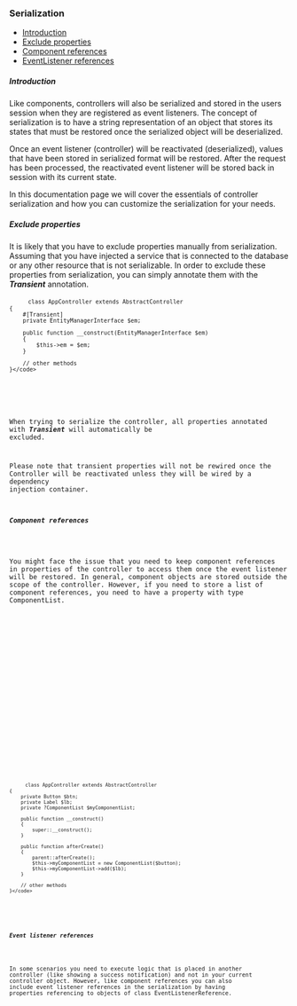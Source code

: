 <h3 class="doc-title">Serialization</h3>

- [Introduction](#introduction)
- [Exclude properties](#exclude-properties)
- [Component references](#component-references)
- [EventListener references](#eventlistener-references)

<h5><a id="introduction">Introduction</a></h5>

Like components, controllers will also be serialized and stored in the users session when they are registered as event listeners. The concept of serialization is to have a string representation of an object that stores its states that must be restored once the serialized object will be deserialized.

Once an event listener (controller) will be reactivated (deserialized), values that have been stored in serialized format will be restored. After the request has been processed, the reactivated event listener will be stored back in session with its current state.

In this documentation page we will cover the essentials of controller serialization and how you can customize the serialization for your needs.

<h5><a id="exclude-properties">Exclude properties</a></h5>

It is likely that you have to exclude properties manually from serialization. Assuming that you have injected a service that is connected to the database or any other resource that is not serializable. In order to exclude these properties from serialization, you can simply annotate them with the **_Transient_** annotation.

<div>
  <div class="code-header">
    <div class="container-fluid">
        <div class="row">
            <div class="button red"></div>
          	<div class="button yellow"></div>
          	<div class="button green"></div>
        </div>
    </div>
  </div>
  <pre class="code-white line-numbers language-php">
  	<code class="imp-code language-php"><?php
	namespace App\Controller;
	use Impulse\ImpulseBundle\Controller\AbstractController;
	use Impulse\ImpulseBundle\Controller\Annotations\Transient;
    use Doctrine\ORM\EntityManagerInterface;

	class AppController extends AbstractController
	{
    	#[Transient]
		private EntityManagerInterface $em;
        
        public function __construct(EntityManagerInterface $em)
        {
        	$this->em = $em;
        }

        // other methods
	}</code>
  </pre>
</div>

When trying to serialize the controller, all properties annotated with **_Transient_** will automatically be excluded.

Please note that transient properties will not be rewired once the Controller will be reactivated unless they will be wired by a dependency injection container.

<h5><a id="component-references">Component references</a></h5>

You might face the issue that you need to keep component references in properties of the controller to access them once the event listener will be restored. In general, component objects are stored outside the scope of
the controller. However, if you need to store a list of component references, you need to have a property with type ComponentList.

<div>
  <div class="code-header">
    <div class="container-fluid">
        <div class="row">
            <div class="button red"></div>
          	<div class="button yellow"></div>
          	<div class="button green"></div>
        </div>
    </div>
  </div>
  <pre class="code-white line-numbers language-php">
  	<code class="imp-code language-php"><?php
	namespace App\Controller;
	use Impulse\ImpulseBundle\Controller\AbstractController;
    use Impulse\ImpulseBundle\Execution\ComponentList;
    use Impulse\ImpulseBundle\UI\Components\Button;
    use Impulse\ImpulseBundle\UI\Components\Label;

	class AppController extends AbstractController
	{
    	private Button $btn;
        private Label $lb;
    	private ?ComponentList $myComponentList;
        
        public function __construct()
        {
        	super::__construct();
        }
        
        public function afterCreate()
        {
        	parent::afterCreate();
            $this->myComponentList = new ComponentList($button);
            $this->myComponentList->add($lb);
        }

        // other methods
	}</code>
  </pre>
</div>

<h5><a id="eventlistener-references">Event listener references</a></h5>

In some scenarios you need to execute logic that is placed in another controller (like showing a success notification) and not in your current controller object. However, like component references you can also include event listener references in the serialization by having properties referencing to objects of class EventListenerReference.
